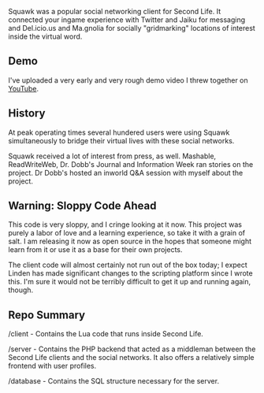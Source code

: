 Squawk was a popular social networking client for Second Life. It connected your ingame experience with Twitter and Jaiku for messaging and Del.icio.us and Ma.gnolia for socially "gridmarking" locations of interest inside the virtual word.

Demo
----
I've uploaded a very early and very rough demo video I threw together on [YouTube](https://www.youtube.com/watch?v=1NxKD9HmPCE).

History
-------
At peak operating times several hundered users were using Squawk simultaneously to bridge their virtual lives with these social networks.

Squawk received a lot of interest from press, as well. Mashable, ReadWriteWeb, Dr. Dobb's Journal and Information Week ran stories on the project. Dr Dobb's hosted an inworld Q&A session with myself about the project.

Warning: Sloppy Code Ahead
--------------------------
This code is very sloppy, and I cringe looking at it now. This project was purely a labor of love and a learning experience, so take it with a grain of salt. I am releasing it now as open source in the hopes that someone might learn from it or use it as a base for their own projects.

The client code will almost certainly not run out of the box today; I expect Linden has made significant changes to the scripting platform since I wrote this. I'm sure it would not be terribly difficult to get it up and running again, though.

Repo Summary
------------
/client - Contains the Lua code that runs inside Second Life.

/server - Contains the PHP backend that acted as a middleman between the Second Life clients and the social networks. It also offers a relatively simple frontend with user profiles.

/database - Contains the SQL structure necessary for the server.

